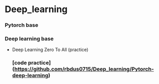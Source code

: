 # Deep_learning

### Pytorch base

### Deep learning base
- Deep Learning Zero To All (practice)
   
   ### [code practice] (https://github.com/rbdus0715/Deep_learning/Pytorch-deep-learning)
